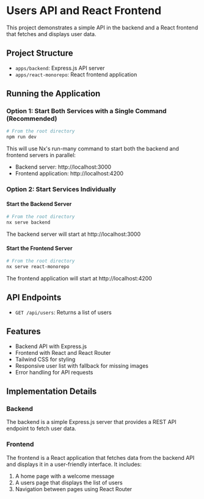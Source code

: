 # Users API and React Frontend

This project demonstrates a simple API in the backend and a React frontend that fetches and displays user data.

## Project Structure

- `apps/backend`: Express.js API server
- `apps/react-monorepo`: React frontend application

## Running the Application

### Option 1: Start Both Services with a Single Command (Recommended)

```bash
# From the root directory
npm run dev
```

This will use Nx's run-many command to start both the backend and frontend servers in parallel:
- Backend server: http://localhost:3000
- Frontend application: http://localhost:4200

### Option 2: Start Services Individually

#### Start the Backend Server

```bash
# From the root directory
nx serve backend
```

The backend server will start at http://localhost:3000

#### Start the Frontend Server

```bash
# From the root directory
nx serve react-monorepo
```

The frontend application will start at http://localhost:4200

## API Endpoints

- `GET /api/users`: Returns a list of users

## Features

- Backend API with Express.js
- Frontend with React and React Router
- Tailwind CSS for styling
- Responsive user list with fallback for missing images
- Error handling for API requests

## Implementation Details

### Backend

The backend is a simple Express.js server that provides a REST API endpoint to fetch user data.

### Frontend

The frontend is a React application that fetches data from the backend API and displays it in a user-friendly interface. It includes:

1. A home page with a welcome message
2. A users page that displays the list of users
3. Navigation between pages using React Router
